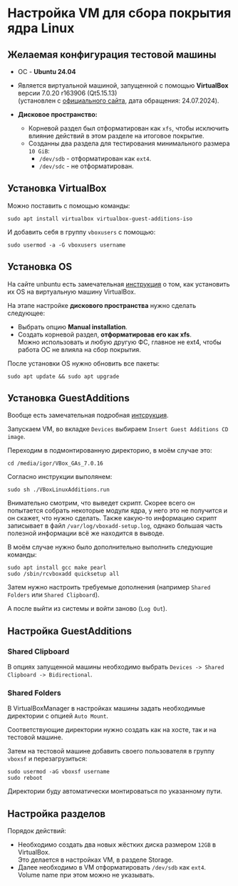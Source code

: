 # Настройка VM для сбора покрытия ядра Linux

## Желаемая конфигурация тестовой машины

- OC - **Ubuntu 24.04**

- Является виртуальной машиной, запущенной с помощью **VirtualBox** версии 7.0.20 r163906 (Qt5.15.13) \
  (установлен с [официального сайта](https://www.virtualbox.org/), дата обращения: 24.07.2024).

- **Дисковое пространство:**
    - Корневой раздел был отформатирован как `xfs`, чтобы исключить влияние действий в этом разделе на итоговое покрытие.
    - Созданны два раздела для тестирования минимального размера `10 GiB`:
      - `/dev/sdb` - отформатирован как `ext4`.
      - `/dev/sdc` - не отформатирован.


## Установка VirtualBox

Можно поставить с помощью команды:
```
sudo apt install virtualbox virtualbox-guest-additions-iso
```
И добавить себя в группу `vboxusers` с помощью:
```
sudo usermod -a -G vboxusers username
```


## Установка OS

На сайте unbuntu есть замечательная [инструкция](https://ubuntu.com/tutorials/how-to-run-ubuntu-desktop-on-a-virtual-machine-using-virtualbox#1-overview) о том, как установить их OS на виртуальную машину VirtualBox.

На этапе настройке **дискового пространства** нужно сделать следующее:
- Выбрать опцию **Manual installation**.
- Создать корневой раздел, **отформатировав его как xfs**. \
Можно использовать и любую другую ФС, главное не ext4, чтобы работа ОС не влияла на сбор покрытия.

После установки OS нужно обновить все пакеты:
```
sudo apt update && sudo apt upgrade
```

## Установка GuestAdditions

Вообще есть замечательная подробная [интсрукция](https://www.virtualbox.org/manual/UserManual.html#additions-linux).

Запускаем VM, во вкладке `Devices` выбираем `Insert Guest Additions CD image`.

Переходим в подмонтированную директорию, в моём случае это:
```
cd /media/igor/VBox_GAs_7.0.16
```

Согласно инструкции выполянем:
```
sudo sh ./VBoxLinuxAdditions.run
```

Внимательно смотрим, что выведет скрипт. Скорее всего он попытается собрать некоторые модули ядра, у него это не получится и он скажет, что нужно сделать. Также какую-то информацию скрипт записывает в файл `/var/log/vboxadd-setup.log`, однако большая часть полезной информации всё же находится в выводе.

В моём случае нужно было дополнительно выполнить следующие команды:
```
sudo apt install gcc make pearl
sudo /sbin/rcvboxadd quicksetup all
```

Затем нужно настроить требуемые дополнения (например `Shared Folders` или `Shared Clipboard`).

А после выйти из системы и войти заново (`Log Out`).


## Настройка GuestAdditions

### Shared Clipboard

В опциях запущенной машины необходимо выбрать `Devices -> Shared Clipboard -> Bidirectional`.

### Shared Folders

В VirtualBoxManager в настройках машины задать необходимые директории с опцией `Auto Mount`.

Соответствующие директории нужно создать как на хосте, так и на тестовой машине.

Затем на тестовой машине добавить своего пользователя в группу `vboxsf` и перезагрузиться:
```
sudo usermod -aG vboxsf username
sudo reboot
```

Директории буду автоматически монтироваться по указанному пути.


## Настройка разделов

Порядок действий:
- Необходимо создать два новых жёстких диска размером `12GB` в VirtualBox. \
  Это делается в настройках VM, в разделе Storage.
- Далее необходимо в VM отформатировать `/dev/sdb` как `ext4`. \
  Volume name при этом можно не указывать.

